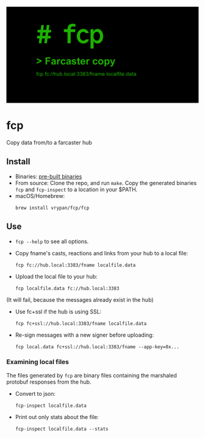 ![social preview image](opengraph.png)


# fcp

Copy data from/to a farcaster hub

## Install

- Binaries: [pre-built binaries](https://github.com/vrypan/fcp/releases)
- From source: Clone the repo, and run `make`. Copy the generated binaries `fcp` and `fcp-inspect` to a location in your $PATH.
- macOS/Homebrew:
  ```
  brew install vrypan/fcp/fcp
  ```

## Use

- `fcp --help` to see all options.

- Copy fname's casts, reactions and links from your hub to a local file:
  ```
  fcp fc://hub.local:3383/fname localfile.data
  ```

- Upload the local file to your hub:
  ```
  fcp localfile.data fc://hub.local:3383
  ```
(It will fail, because the messages already exist in the hub)

- Use fc+ssl if the hub is using SSL:
  ```
  fcp fc+ssl://hub.local:3383/fname localfile.data
  ```

- Re-sign messages with a new signer before uploading:
  ```
  fcp local.data fc+ssl://hub.local:3383/fname --app-key=0x...
  ```

### Examining local files

The files generated by `fcp` are binary files containing the marshaled
protobuf responses from the hub.

- Convert to json:
  ```
  fcp-inspect localfile.data
  ```
- Print out only stats about the file:
  ```
  fcp-inspect localfile.data --stats
  ```
